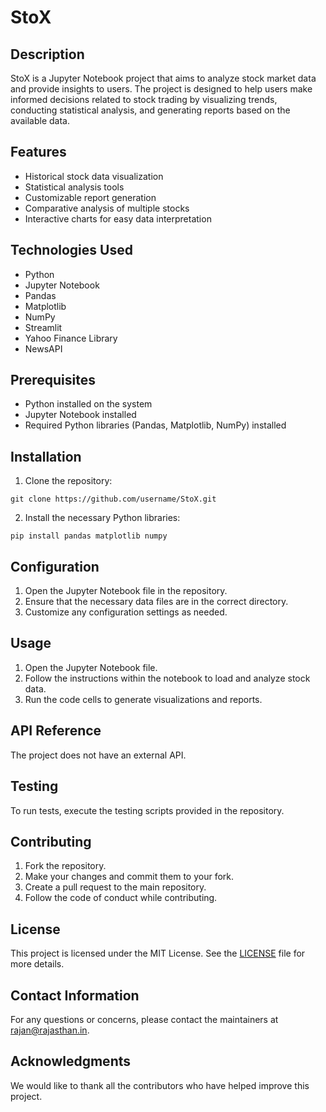 # StoX

## Description
StoX is a Jupyter Notebook project that aims to analyze stock market data and provide insights to users. The project is designed to help users make informed decisions related to stock trading by visualizing trends, conducting statistical analysis, and generating reports based on the available data.

## Features
- Historical stock data visualization
- Statistical analysis tools
- Customizable report generation
- Comparative analysis of multiple stocks
- Interactive charts for easy data interpretation

## Technologies Used
- Python
- Jupyter Notebook
- Pandas
- Matplotlib
- NumPy
- Streamlit
- Yahoo Finance Library
- NewsAPI

## Prerequisites
- Python installed on the system
- Jupyter Notebook installed
- Required Python libraries (Pandas, Matplotlib, NumPy) installed

## Installation
1. Clone the repository:
```
git clone https://github.com/username/StoX.git
```
2. Install the necessary Python libraries:
```
pip install pandas matplotlib numpy
```

## Configuration
1. Open the Jupyter Notebook file in the repository.
2. Ensure that the necessary data files are in the correct directory.
3. Customize any configuration settings as needed.

## Usage
1. Open the Jupyter Notebook file.
2. Follow the instructions within the notebook to load and analyze stock data.
3. Run the code cells to generate visualizations and reports.

## API Reference
The project does not have an external API.

## Testing
To run tests, execute the testing scripts provided in the repository.

## Contributing
1. Fork the repository.
2. Make your changes and commit them to your fork.
3. Create a pull request to the main repository.
4. Follow the code of conduct while contributing.

## License
This project is licensed under the MIT License. See the [LICENSE](LICENSE) file for more details.

## Contact Information
For any questions or concerns, please contact the maintainers at [rajan@rajasthan.in](mailto:rajan@rajasthan.in).

## Acknowledgments
We would like to thank all the contributors who have helped improve this project.
